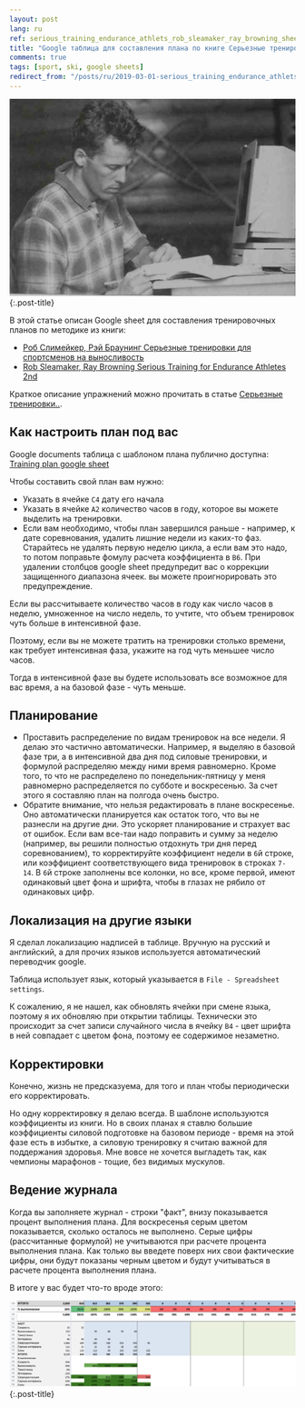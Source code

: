 ```yaml
---
layout: post
lang: ru
ref: serious_training_endurance_athlets_rob_sleamaker_ray_browning_sheet
title: "Google таблица для составления плана по книге Серьезные тренировки для спортсменов на выносливость, Роб Слимейкер"
comments: true
tags: [sport, ski, google sheets]
redirect_from: "/posts/ru/2019-03-01-serious_training_endurance_athlets_rob_sleamaker_google_sheet/"
---
```

![](/images/2019-03-02_15-49-22.png){:.post-title}

В этой статье описан Google sheet для составления тренировочных планов по методике из книги:
* [Роб Слимейкер, Рэй Браунинг Серьезные тренировки для спортсменов на выносливость](https://www.ozon.ru/context/detail/id/142772738/)
* [Rob Sleamaker, Ray Browning Serious Training for Endurance Athletes 2nd](https://www.amazon.com/Serious-Training-Endurance-Athletes-2nd/dp/0873226445) 

Краткое описание упражнений можно прочитать в статье
 [Серьезные тренировки..](/posts/ru/serious_training_endurance_athlets_rob_sleamaker_ray_browning.html).

## Как настроить план под вас
 
Google documents таблица с шаблоном плана публично доступна:
[Training plan google sheet](https://docs.google.com/spreadsheets/d/1GcrX_6qRqsKnWwP0Ya3QMR7ztyWaiKZsMRE6p0xxe0E)

Чтобы составить свой план вам нужно:
* Указать в ячейке `C4` дату его начала
* Указать в ячейке `A2` количество часов в году, которое вы можете выделить
на тренировки. 
* Если вам необходимо, чтобы план завершился раньше - например, к дате 
соревнования, удалить лишние недели из каких-то фаз. 
Старайтесь не удалять первую неделю
цикла, а если вам это надо, то потом поправьте  фомулу расчета коэффициента
в `B6`.
При удалении столбцов google sheet
предупредит вас о коррекции защищенного диапазона ячеек. вы можете
проигнорировать это предупреждение. 

Если вы рассчитываете количество часов в году как число часов в неделю, 
умноженное на число недель, то учтите, что объем тренировок чуть больше в интенсивной
фазе. 

Поэтому, если вы не можете тратить на тренировки столько времени, как
требует интенсивная фаза, укажите на год чуть меньшее число часов.

Тогда в интенсивной фазе вы будете использовать
все возможное для вас время, а на базовой фазе - чуть меньше.

## Планирование

* Проставить распределение по видам тренировок на все недели.
Я делаю это частично автоматически. Например, я выделяю в базовой фазе три,
а в интенсивной два дня под силовые тренировки, и формулой распределяю
между ними время равномерно. Кроме того, то что не распределено по понедельник-пятницу
у меня равномерно распределяется по субботе и воскресенью.
За счет этого я составляю план на полгода очень быстро.
* Обратите внимание,  что нельзя редактировать в плане воскресенье.
Оно автоматически планируется как остаток того, что вы не разнесли на
другие дни. Это ускоряет планирование и страхует вас от ошибок.
Если вам все-таи надо поправить и сумму за неделю (например, вы решили
полностью отдохнуть три дня перед соревнованием), то корректируйте коэффициент
недели в `6`й строке, или коэффициент соответствующего вида тренировок в строках
`7-14`. В `6`й строке заполнены все колонки, но все, кроме первой, имеют
одинаковый цвет фона и шрифта, чтобы в глазах не рябило от одинаковых
цифр.

## Локализация на другие языки

Я сделал локализацию надписей в таблице. 
Вручную на русский и английский, а для прочих языков используется
автоматический переводчик google. 

Таблица использует язык, который
указывается в `File - Spreadsheet settings`. 

К сожалению, я не нашел, как обновлять ячейки при смене языка, 
поэтому я их обновляю при открытии таблицы. Технически это происходит
за счет записи случайного числа в ячейку `B4` - цвет шрифта в ней
совпадает с цветом фона, поэтому ее содержимое незаметно.

## Корректировки

Конечно, жизнь не предсказуема, для того и план чтобы периодически его 
корректировать.

Но одну корректировку я делаю всегда. В шаблоне используются коэффициенты 
из книги.
Но в своих планах я ставлю большие коэффициенты силовой подготовке на базовом
периоде - время на этой фазе есть в избытке, а силовую тренировку я считаю
важной для поддержания здоровья. Мне вовсе не хочется выгладеть так,
как чемпионы марафонов - тощие, без видимых мускулов.

## Ведение журнала

Когда вы заполняете журнал - строки "факт", внизу показывается процент
выполнения плана. Для воскресенья серым цветом показывается, сколько
осталось не выполнено. Серые цифры (рассчитанные формулой) не учитываются 
при расчете процента выполнения плана. Как только вы введете поверх них
свои фактические цифры, они будут показаны черным цветом и будут учитываться
в расчете процента выполнения плана.

В итоге у вас будет что-то вроде этого:

![](/images/endurance_example.png){:.post-title}